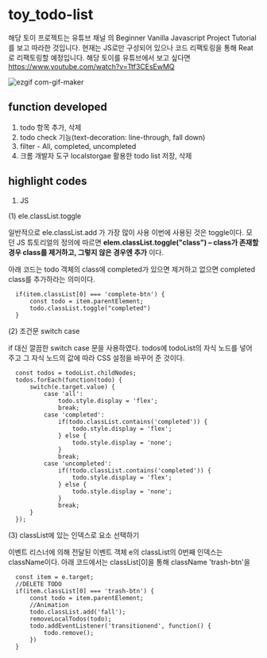 # toy_todo-list
해당 토이 프로젝트는 유튜브 채널 <Dev Ed> 의 Beginner Vanilla Javascript Project Tutorial를 보고 따라한 것입니다. 현재는 JS로만 구성되어 있으나 코드 리팩토링을 통해 Reat로 리팩토링할 예정입니다.
해당 토이를 유튜브에서 보고 싶다면 https://www.youtube.com/watch?v=Ttf3CEsEwMQ

![ezgif com-gif-maker](https://user-images.githubusercontent.com/87353284/138810042-07e73073-467c-4cb8-b443-6ca3a4731d77.gif)

## function developed
  1. todo 항목 추가, 삭제
  2. todo check 기능(text-decoration: line-through, fall down)
  3. filter - All, completed, uncompleted
  4. 크롬 개발자 도구 localstorgae 활용한 todo list 저장, 삭제



## highlight codes
  
1. JS
  
  (1) ele.classList.toggle
  
  일반적으로 ele.classList.add 가 가장 많이 사용
  이번에 사용된 것은 toggle이다.
  모던 JS 튜토리얼의 정의에 따르면
  **elem.classList.toggle("class") – class가 존재할 경우 class를 제거하고, 그렇지 않은 경우엔 추가**
  이다.
  
  아래 코드는 todo 객체의 class에 completed가 있으면 제거하고 없으면 completed class를 추가하라는 의미이다.
  
  ```   //CHEKCH MARK
    if(item.classList[0] === 'complete-btn') {
        const todo = item.parentElement;
        todo.classList.toggle("completed")
    }
  ```
  
  (2) 조건문 switch case
  
  if 대신 깔끔한 switch case 문을 사용하였다. todos에 todoList의 자식 노드를 넣어주고 그 자식 노드의 값에 따라 CSS 설정을 바꾸어 준 것이다.
  
  ```function filterTodo(e) {
    const todos = todoList.childNodes;
    todos.forEach(function(todo) {
        switch(e.target.value) {
            case 'all':
                todo.style.display = 'flex';
                break;
            case 'completed':
                if(todo.classList.contains('completed')) {
                    todo.style.display = 'flex';
                } else {
                    todo.style.display = 'none';
                }
                break;
            case 'uncompleted':
                if(!todo.classList.contains('completed')) {
                    todo.style.display = 'flex';
                } else {
                    todo.style.display = 'none';
                }
                break;
        }
    });
  ```
  (3) classList에 있는 인덱스로 요소 선택하기
  
  이벤트 리스너에 의해 전달된 이벤트 객체 e의 classList의 0번째 인덱스는 className이다. 아래 코드에서는 classList[0]을 통해 className 'trash-btn'을 
  ```function deleteCheck(e) {
    const item = e.target;
    //DELETE TODO
    if(item.classList[0] === 'trash-btn') {
        const todo = item.parentElement;
        //Animation
        todo.classList.add('fall');
        removeLocalTodos(todo);
        todo.addEventListener('transitionend', function() {
            todo.remove();
        })
    }
  ```

